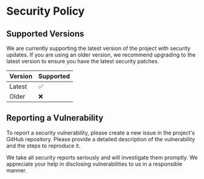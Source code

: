 # Security Policy

## Supported Versions

We are currently supporting the latest version of the project with security updates. If you are using an older version, we recommend upgrading to the latest version to ensure you have the latest security patches.

| Version | Supported          |
| ------- | ------------------ |
| Latest  | :white_check_mark: |
| Older   | :x:                |

## Reporting a Vulnerability

To report a security vulnerability, please create a new issue in the project's GitHub repository. Please provide a detailed description of the vulnerability and the steps to reproduce it.

We take all security reports seriously and will investigate them promptly. We appreciate your help in disclosing vulnerabilities to us in a responsible manner.
